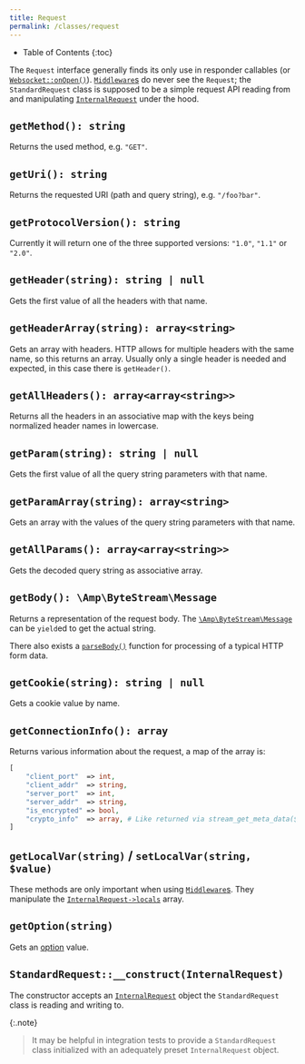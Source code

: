 ```yaml
---
title: Request
permalink: /classes/request
---
```


* Table of Contents
{:toc}

The `Request` interface generally finds its only use in responder callables (or [`Websocket::onOpen()`](websocket.html#onopen)). [`Middleware`s](middleware.md) do never see the `Request`; the `StandardRequest` class is supposed to be a simple request API reading from and manipulating [`InternalRequest`](internalrequest.md) under the hood.

## `getMethod(): string`

Returns the used method, e.g. `"GET"`.

## `getUri(): string`

Returns the requested URI (path and query string), e.g. `"/foo?bar"`.

## `getProtocolVersion(): string`

Currently it will return one of the three supported versions: `"1.0"`, `"1.1"` or `"2.0"`.

## `getHeader(string): string | null`

Gets the first value of all the headers with that name.

## `getHeaderArray(string): array<string>`

Gets an array with headers. HTTP allows for multiple headers with the same name, so this returns an array. Usually only a single header is needed and expected, in this case there is `getHeader()`.

## `getAllHeaders(): array<array<string>>`

Returns all the headers in an associative map with the keys being normalized header names in lowercase.

## `getParam(string): string | null`

Gets the first value of all the query string parameters with that name.

## `getParamArray(string): array<string>`

Gets an array with the values of the query string parameters with that name.

## `getAllParams(): array<array<string>>`

Gets the decoded query string as associative array.

## `getBody(): \Amp\ByteStream\Message`

Returns a representation of the request body. The [`\Amp\ByteStream\Message`](//byte-stream/message) can be `yield`ed to get the actual string.

There also exists a [`parseBody()`](parsedbody.md) function for processing of a typical HTTP form data.

## `getCookie(string): string | null`

Gets a cookie value by name.

## `getConnectionInfo(): array`

Returns various information about the request, a map of the array is:

```php
[
    "client_port"  => int,
    "client_addr"  => string,
    "server_port"  => int,
    "server_addr"  => string,
    "is_encrypted" => bool,
    "crypto_info"  => array, # Like returned via stream_get_meta_data($socket)["crypto"]
]
```

## `getLocalVar(string)` / `setLocalVar(string, $value)`

These methods are only important when using [`Middleware`s](middleware.md). They manipulate the [`InternalRequest->locals`](internalrequest.html#locals) array.

## `getOption(string)`

Gets an [option](options.md) value.

## `StandardRequest::__construct(InternalRequest)`

The constructor accepts an [`InternalRequest`](internalrequest.md) object the `StandardRequest` class is reading and writing to.

{:.note}
> It may be helpful in integration tests to provide a `StandardRequest` class initialized with an adequately preset `InternalRequest` object.
